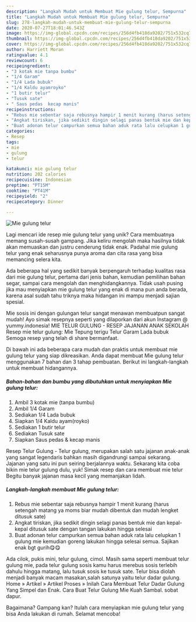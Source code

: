 ```yaml
---
description: "Langkah Mudah untuk Membuat Mie gulung telur, Sempurna"
title: "Langkah Mudah untuk Membuat Mie gulung telur, Sempurna"
slug: 278-langkah-mudah-untuk-membuat-mie-gulung-telur-sempurna
date: 2020-07-27T18:01:46.543Z
image: https://img-global.cpcdn.com/recipes/256d4fb418da9202/751x532cq70/mie-gulung-telur-foto-resep-utama.jpg
thumbnail: https://img-global.cpcdn.com/recipes/256d4fb418da9202/751x532cq70/mie-gulung-telur-foto-resep-utama.jpg
cover: https://img-global.cpcdn.com/recipes/256d4fb418da9202/751x532cq70/mie-gulung-telur-foto-resep-utama.jpg
author: Harriett Moran
ratingvalue: 4.1
reviewcount: 6
recipeingredient:
- "3 kotak mie tanpa bumbu"
- "1/4 Garam"
- "1/4 Lada bubuk"
- "1/4 Kaldu ayamroyko"
- "1 butir telur"
- "Tusuk sate"
- " Saus pedas  kecap manis"
recipeinstructions:
- "Rebus mie sebentar saja rebusnya hampir 1 menit kurang (harus setengah matang ya moms biar mudah dibentuk dan mudah lengket ditusuk sate)"
- "Angkat tiriskan, jika sedikit dingin selagi panas bentuk mie dan kepal-kepal ditusuk sate dengan tangan lakukan hingga selesai"
- "Buat adonan telur campurkan semua bahan aduk rata lalu celupkan 1 gulung mie kemudian goreng lakukan hingga selesai semua. Sajikan enak bgt gurih😋😋"
categories:
- Resep
tags:
- mie
- gulung
- telur

katakunci: mie gulung telur 
nutrition: 202 calories
recipecuisine: Indonesian
preptime: "PT15M"
cooktime: "PT41M"
recipeyield: "2"
recipecategory: Dinner

---
```



![Mie gulung telur](https://img-global.cpcdn.com/recipes/256d4fb418da9202/751x532cq70/mie-gulung-telur-foto-resep-utama.jpg)

Lagi mencari ide resep mie gulung telur yang unik? Cara membuatnya memang susah-susah gampang. Jika keliru mengolah maka hasilnya tidak akan memuaskan dan justru cenderung tidak enak. Padahal mie gulung telur yang enak seharusnya punya aroma dan cita rasa yang bisa memancing selera kita.

Ada beberapa hal yang sedikit banyak berpengaruh terhadap kualitas rasa dari mie gulung telur, pertama dari jenis bahan, kemudian pemilihan bahan segar, sampai cara mengolah dan menghidangkannya. Tidak usah pusing jika mau menyiapkan mie gulung telur yang enak di mana pun anda berada, karena asal sudah tahu triknya maka hidangan ini mampu menjadi sajian spesial.

Mie sosis ini dengan gulungan telur sangat menawan membuatpun sangat mudah! Ayo simak resepnya seperti yang dilaporkan dari akun Instagram @ yummy.indonesia! MIE TELUR GULUNG - RESEP JAJANAN ANAK SEKOLAH Resep mie telur gulung: Mie Tepung terigu Telur Garam Lada bubuk Semoga resep yang telah di share bermanfaat.


Di bawah ini ada beberapa cara mudah dan praktis untuk membuat mie gulung telur yang siap dikreasikan. Anda dapat membuat Mie gulung telur menggunakan 7 bahan dan 3 tahap pembuatan. Berikut ini langkah-langkah untuk membuat hidangannya.

<!--inarticleads1-->

##### Bahan-bahan dan bumbu yang dibutuhkan untuk menyiapkan Mie gulung telur:

1. Ambil 3 kotak mie (tanpa bumbu)
1. Ambil 1/4 Garam
1. Sediakan 1/4 Lada bubuk
1. Siapkan 1/4 Kaldu ayam(royko)
1. Sediakan 1 butir telur
1. Sediakan Tusuk sate
1. Siapkan  Saus pedas &amp; kecap manis


Resep Telur Gulung - Telur gulung, merupakan salah satu jajanan anak-anak yang sangat legendaris bahkan masih digandrungi sampai sekarang. Jajanan yang satu ini pun seiring berjalannya waktu. Sekarang kita coba bikin mie telur gulung dulu, yuk! Simak resep dan cara membuat mie telur Begitu banyak jajanan masa kecil yang memanjakan lidah. 

<!--inarticleads2-->

##### Langkah-langkah membuat Mie gulung telur:

1. Rebus mie sebentar saja rebusnya hampir 1 menit kurang (harus setengah matang ya moms biar mudah dibentuk dan mudah lengket ditusuk sate)
1. Angkat tiriskan, jika sedikit dingin selagi panas bentuk mie dan kepal-kepal ditusuk sate dengan tangan lakukan hingga selesai
1. Buat adonan telur campurkan semua bahan aduk rata lalu celupkan 1 gulung mie kemudian goreng lakukan hingga selesai semua. Sajikan enak bgt gurih😋😋


Ada cilok, pukis mini, telur gulung, cimol. Masih sama seperti membuat telur gulung mie, pada telur gulung sosis kamu harus merebus sosis terlebih dahulu hingga matang, lalu tusuk sosis ke tusuk sate. Telur bisa diolah menjadi banyak macam masakan,salah satunya yaitu telur dadar gulung. Home » Artikel » Artikel Proses » Inilah Cara Membuat Telur Dadar Gulung Yang Simpel dan Enak. Cara Buat Telur Gulung Mie Kuah Sambal. sobat dapur. 

Bagaimana? Gampang kan? Itulah cara menyiapkan mie gulung telur yang bisa Anda lakukan di rumah. Selamat mencoba!
